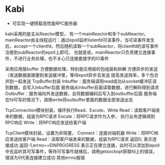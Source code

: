 # Kabi
- 可实现一键搭载高性能RPC服务器

kabi采用的是主从Reactor模型， 有一个mainReactor和多个subReactor。
mainReactor由主线程运行：通过epoll监听listenfd可读事件，当可读事件发生后，accept一个clientfd，然后随机读取一个subReactor，将clientfd的读写事件注册到subReactor的epoll上即可。
也就是说，mainReactor只负责建立连接事件，不进行业务处理，也不关心已连接套接字的IO事件

采用应用层buffer
方便数据处理，特别是应用层的包组装和拆解
方便异步的发送（发送数据直接塞到发送缓冲里，等待epoll异步去发送
提高发送效率，多个包合并到一起发送
TcpBuffer封装
Inbuffer：服务端调用read成功从socket缓冲区读到数据，会写入Inbuffer后面
服务端从Inbuffer前面读取数据，进行解码得到请求
Outbuffer：服务端向外发送数据，会将数据编码后写入到outbuffer后面
服务端在fd可写的情况下，调用write将outbuffer里面的数据全部发送出去


TcpConnection模块封装，循环执行Read、Excute、Write
Read：读取客户端发来的数据，组装为RPC请求
Excute：将RPC请求作为入参， 执行业务逻辑得到RPC响应
Write：将RPC响应发送给客户端

TcpClient模块封装，设置为非阻塞，
Connect：连接对端机器
Write：将RPC响应发送给客户端
Read：读取客户端发来的数据，组装为RPC请求
返回0, 表示连接成功
返回-1,errno==EINPROGRESS 表示正在建立连接，此时可以添加到epoll中去监听其可写事件，等待可写事件就绪后，调用getsockopt获取fd上的错误，错误为0代表连接建立成功
其他errno报错
